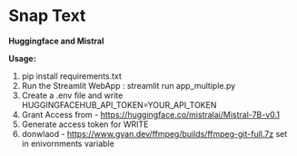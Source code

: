 ﻿# Snap Text

**Huggingface and Mistral** 

**Usage:**

1. pip install requirements.txt
2. Run the Streamlit WebApp : streamlit run app_multiple.py
3. Create a .env file and write
   HUGGINGFACEHUB_API_TOKEN=YOUR_API_TOKEN
4. Grant Access from - https://huggingface.co/mistralai/Mistral-7B-v0.1
5. Generate access token for WRITE 
6. donwlaod - https://www.gyan.dev/ffmpeg/builds/ffmpeg-git-full.7z
   set in enivornments variable
